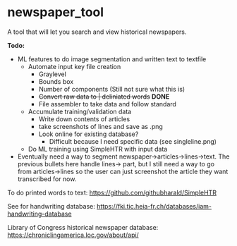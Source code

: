 # newspaper_tool
A tool that will let you search and view historical newspapers.

**Todo:** 
* ML features to do image segmentation and written text to textfile
    * Automate input key file creation
        * Graylevel
        * Bounds box
        * Number of components (Still not sure what this is)
        * ~~Convert raw data to | deliniated words~~ **DONE**
        * File assembler to take data and follow standard
    * Accumulate training/validation data
        * Write down contents of articles
        * take screenshots of lines and save as .png
        * Look online for existing database?
            * Difficult because I need specific data (see singleline.png)
    * Do ML training using SimpleHTR with input data
* Eventually need a way to segment newspaper->articles->lines->text.  The previous bullets here handle lines-> part, but I still need a way to go from articles->lines so the user can just screenshot the article they want transcribed for now.

To do printed words to text: https://github.com/githubharald/SimpleHTR

See for handwriting database: https://fki.tic.heia-fr.ch/databases/iam-handwriting-database

Library of Congress historical newspaper database: https://chroniclingamerica.loc.gov/about/api/